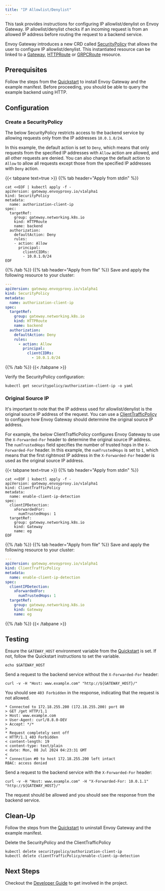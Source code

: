 ```yaml
---
title: "IP Allowlist/Denylist"
---
```


This task provides instructions for configuring IP allowlist/denylist on Envoy Gateway. IP allowlist/denylist
checks if an incoming request is from an allowed IP address before routing the request to a backend service.

Envoy Gateway introduces a new CRD called [SecurityPolicy][SecurityPolicy] that allows the user to configure IP allowlist/denylist.
This instantiated resource can be linked to a [Gateway][Gateway], [HTTPRoute][HTTPRoute] or [GRPCRoute][GRPCRoute] resource.

## Prerequisites

Follow the steps from the [Quickstart](../../quickstart) to install Envoy Gateway and the example manifest.
Before proceeding, you should be able to query the example backend using HTTP.

## Configuration

### Create a SecurityPolicy

The below SecurityPolicy restricts access to the backend service by allowing requests only from the IP addresses `10.0.1.0/24`. 

In this example, the default action is set to `Deny`, which means that only requests from the specified IP addresses with `Allow`
action are allowed, and all other requests are denied. You can also change the default action to `Allow` to allow all requests 
except those from the specified IP addresses with `Deny` action.

{{< tabpane text=true >}}
{{% tab header="Apply from stdin" %}}

```shell
cat <<EOF | kubectl apply -f -
apiVersion: gateway.envoyproxy.io/v1alpha1
kind: SecurityPolicy
metadata:
  name: authorization-client-ip
spec:
  targetRef:
    group: gateway.networking.k8s.io
    kind: HTTPRoute
    name: backend
  authorization:
    defaultAction: Deny
    rules:
    - action: Allow
      principal:
        clientCIDRs:
        - 10.0.1.0/24
EOF
```

{{% /tab %}}
{{% tab header="Apply from file" %}}
Save and apply the following resource to your cluster:

```yaml
---
apiVersion: gateway.envoyproxy.io/v1alpha1
kind: SecurityPolicy
metadata:
  name: authorization-client-ip
spec:
  targetRef:
    group: gateway.networking.k8s.io
    kind: HTTPRoute
    name: backend
  authorization:
    defaultAction: Deny
    rules:
      - action: Allow
        principal:
          clientCIDRs:
            - 10.0.1.0/24
```

{{% /tab %}}
{{< /tabpane >}}

Verify the SecurityPolicy configuration:

```shell
kubectl get securitypolicy/authorization-client-ip -o yaml
```

### Original Source IP

It's important to note that the IP address used for allowlist/denylist is the original source IP address of the request.
You can use a [ClientTrafficPolicy] to configure how Envoy Gateway should determine the original source IP address.

For example, the below ClientTrafficPolicy configures Envoy Gateway to use the `X-Forwarded-For` header to determine the original source IP address.
The `numTrustedHops` field specifies the number of trusted hops in the `X-Forwarded-For` header. In this example, the `numTrustedHops` is set to `1`,
which means that the first rightmost IP address in the `X-Forwarded-For` header is used as the original source IP address.

{{< tabpane text=true >}}
{{% tab header="Apply from stdin" %}}

```shell
cat <<EOF | kubectl apply -f -
apiVersion: gateway.envoyproxy.io/v1alpha1
kind: ClientTrafficPolicy
metadata:
  name: enable-client-ip-detection
spec:
  clientIPDetection:
    xForwardedFor:
      numTrustedHops: 1
  targetRef:
    group: gateway.networking.k8s.io
    kind: Gateway
    name: eg
EOF
```

{{% /tab %}}
{{% tab header="Apply from file" %}}
Save and apply the following resource to your cluster:

```yaml
---
apiVersion: gateway.envoyproxy.io/v1alpha1
kind: ClientTrafficPolicy
metadata:
  name: enable-client-ip-detection
spec:
  clientIPDetection:
    xForwardedFor:
      numTrustedHops: 1
  targetRef:
    group: gateway.networking.k8s.io
    kind: Gateway
    name: eg
```

{{% /tab %}}
{{< /tabpane >}}


## Testing

Ensure the `GATEWAY_HOST` environment variable from the [Quickstart](../../quickstart) is set. If not, follow the
Quickstart instructions to set the variable.

```shell
echo $GATEWAY_HOST
```

Send a request to the backend service without the `X-Forwarded-For` header:

```shell
curl -v -H "Host: www.example.com" "http://${GATEWAY_HOST}/"
```

You should see `403 Forbidden` in the response, indicating that the request is not allowed.

```shell
* Connected to 172.18.255.200 (172.18.255.200) port 80
> GET /get HTTP/1.1
> Host: www.example.com
> User-Agent: curl/8.8.0-DEV
> Accept: */*
> 
* Request completely sent off
< HTTP/1.1 403 Forbidden
< content-length: 19
< content-type: text/plain
< date: Mon, 08 Jul 2024 04:23:31 GMT
< 
* Connection #0 to host 172.18.255.200 left intact
RBAC: access denied
```

Send a request to the backend service with the `X-Forwarded-For` header:

```shell
curl -v -H "Host: www.example.com" -H "X-Forwarded-For: 10.0.1.1" "http://${GATEWAY_HOST}/"
```

The request should be allowed and you should see the response from the backend service.

## Clean-Up

Follow the steps from the [Quickstart](../../quickstart) to uninstall Envoy Gateway and the example manifest.

Delete the SecurityPolicy and the ClientTrafficPolicy

```shell
kubectl delete securitypolicy/authorization-client-ip
kubectl delete clientTrafficPolicy/enable-client-ip-detection
```

## Next Steps

Checkout the [Developer Guide](../../../contributions/develop) to get involved in the project.

[SecurityPolicy]: ../../../contributions/design/security-policy
[ClientTrafficPolicy]: ../../../api/extension_types#clienttrafficpolicy
[Gateway]: https://gateway-api.sigs.k8s.io/api-types/gateway
[HTTPRoute]: https://gateway-api.sigs.k8s.io/api-types/httproute
[GRPCRoute]: https://gateway-api.sigs.k8s.io/api-types/grpcroute
